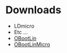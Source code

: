 # Downloads

* LDmicro
* Etc ...
* [OBootLin](downloads/OBootLin.zip)
* [OBootLinMicro](downloads/OBootLin.zip)
